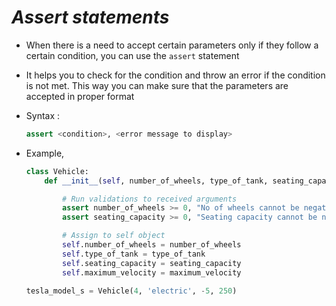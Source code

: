 _Assert statements_
==

- When there is a need to accept certain parameters only if they follow a certain condition, you can use  the `assert` statement

- It helps you to check for the condition and throw an error if the condition is not met. This way you can make sure that the parameters are accepted in proper format

- Syntax :
    ```python
    assert <condition>, <error message to display> 
    ```

- Example,

    ```python
    class Vehicle:
        def __init__(self, number_of_wheels, type_of_tank, seating_capacity, maximum_velocity):

            # Run validations to received arguments
            assert number_of_wheels >= 0, "No of wheels cannot be negative!"
            assert seating_capacity >= 0, "Seating capacity cannot be negative!"

            # Assign to self object    
            self.number_of_wheels = number_of_wheels
            self.type_of_tank = type_of_tank
            self.seating_capacity = seating_capacity
            self.maximum_velocity = maximum_velocity
    
    tesla_model_s = Vehicle(4, 'electric', -5, 250)
    ```

    

